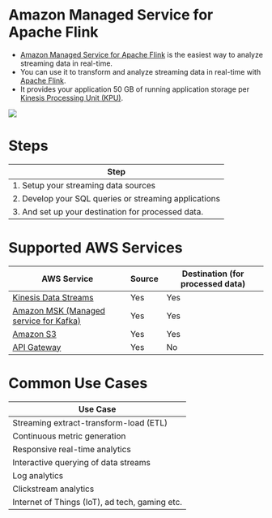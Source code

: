 # Amazon Managed Service for Apache Flink
- [Amazon Managed Service for Apache Flink](https://aws.amazon.com/managed-service-apache-flink/) is the easiest way to analyze streaming data in real-time.
- You can use it to transform and analyze streaming data in real-time with [Apache Flink](https://flink.apache.org/). 
- It provides your application 50 GB of running application storage per [Kinesis Processing Unit (KPU)](https://docs.aws.amazon.com/kinesisanalytics/latest/java/how-scaling.html).

![](https://d1.awsstatic.com/amazon-managed-service-for-apache-flink/Product-Page-Diagram_Amazon-Managed-Service-for-Apache-Flink_V2%402x.05921e8cff707ccc2f80514872e25bb7ea3e02d7.png)

# Steps

| Step                                                  |
|-------------------------------------------------------|
| 1. Setup your streaming data sources                  |
| 2. Develop your SQL queries or streaming applications |
| 3. And set up your destination for processed data.    |

# Supported AWS Services

| AWS Service                                                                                            | Source | Destination (for processed data) |
|--------------------------------------------------------------------------------------------------------|--------|----------------------------------|
| [Kinesis Data Streams](../../5_MessageBrokerServices/AmazonKinesis/AmazonKinesisDataStreams.md)        | Yes    | Yes                              |
| [Amazon MSK (Managed service for Kafka)](../../5_MessageBrokerServices/AmazonMSK.md)                   | Yes    | Yes                              |
| [Amazon S3](../../7_StorageServices/3_ObjectStorageS3/Readme.md)                                       | Yes    | Yes                              |
| [API Gateway](../../1_NetworkingAndContentDelivery/2_ApplicationNetworking/AmazonAPIGateway/Readme.md) | Yes    | No                               |

# Common Use Cases

| Use Case                                       |
|------------------------------------------------|
| Streaming extract-transform-load (ETL)         |
| Continuous metric generation                   |
| Responsive real-time analytics                 |
| Interactive querying of data streams           |
| Log analytics                                  |
| Clickstream analytics                          |
| Internet of Things (IoT), ad tech, gaming etc. |